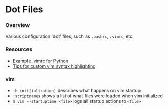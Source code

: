 # Dot Files
### Overview
Various configuration 'dot' files, such as `.bashrc`, `.vimrc`, etc.

### Resources
 * [Example .vimrc for Python](https://stackoverflow.com/questions/65076/how-do-i-set-up-vim-autoindentation-properly-for-editing-python-files)
 * [Tips for custom vim syntax highlighting](https://superuser.com/questions/844004/creating-a-simple-vim-syntax-highlighting/844059)

### vim
 * `:h init[ialization]` describes what happens on vim startup
 * `:scriptnames` shows a list of what files were loaded when vim initialized
 * `$ vim --startuptime <file>` logs all startup actions to `<file>`
